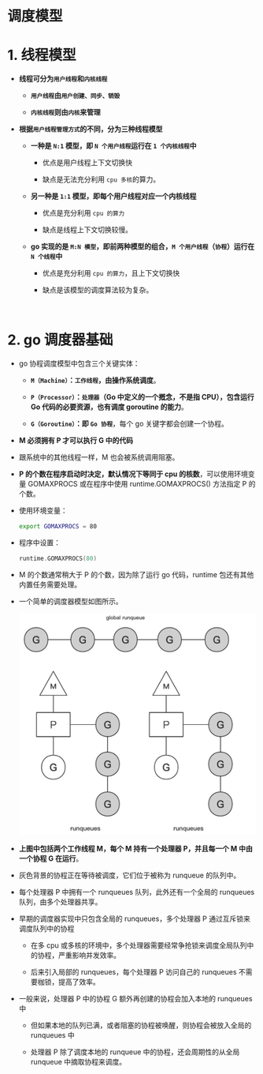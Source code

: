 # **调度模型**

# **1. 线程模型**
- **线程可分为`用户线程`和`内核线程`**
    - **`用户线程`由`用户创建、同步、销毁`**
    
    - **`内核线程`则由`内核`来管理**

- **根据`用户线程管理方式`的不同，分为三种线程模型**

    - **一种是 `N:1` 模型，即 `N 个用户线程`运行在 `1 个内核线程`中**

        - 优点是用户线程上下文切换快
        
        - 缺点是无法充分利用 `cpu 多核`的算力。

    - **另一种是 `1:1` 模型，即每个用户线程对应一个内核线程**
    
        - 优点是充分利用 `cpu 的算力`
        
        - 缺点是线程上下文切换较慢。

    - **go 实现的是 `M:N 模型`，即前两种模型的组合，`M 个用户线程`（`协程`）运行在 `N 个线程`中**

        - 优点是充分利用 `cpu 的算力`，且上下文切换快
        
        - 缺点是该模型的调度算法较为复杂。

<br>

# **2. go 调度器基础**
- go 协程调度模型中包含三个关键实体：

    - **`M（Machine）`：`工作线程`，由操作系统调度**。

    - **`P（Processor）`：`处理器`（Go 中定义的一个摡念，不是指 CPU），包含运行 Go 代码的必要资源，也有调度 goroutine 的能力**。

    - **`G（Goroutine）`：即 `Go 协程`**，每个 go 关键字都会创建一个协程。

- **M 必须拥有 P 才可以执行 G 中的代码**

- 跟系统中的其他线程一样，M 也会被系统调用阻塞。

- **P 的个数在程序启动时决定，默认情况下等同于 cpu 的核数**，可以使用环境变量 GOMAXPROCS 或在程序中使用 runtime.GOMAXPROCS() 方法指定 P 的个数。

- 使用环境变量：

    ```bash
    export GOMAXPROCS = 80
    ```

- 程序中设置：

    ```go
    runtime.GOMAXPROCS(80)
    ```

- M 的个数通常稍大于 P 的个数，因为除了运行 go 代码，runtime 包还有其他内置任务需要处理。

- 一个简单的调度器模型如图所示。

    <img src="../images/goroutine-01.png" width="500" height="450" alt="goroutine-01" align=center/>

- **上图中包括两个工作线程 M，每个 M 持有一个处理器 P，并且每一个 M 中由一个协程 G 在运行**。

- 灰色背景的协程正在等待被调度，它们位于被称为 runqueue 的队列中。

- 每个处理器 P 中拥有一个 runqueues 队列，此外还有一个全局的 runqueues 队列，由多个处理器共享。

- 早期的调度器实现中只包含全局的 runqueues，多个处理器 P 通过互斥锁来调度队列中的协程
    
    - 在多 cpu 或多核的环境中，多个处理器需要经常争抢锁来调度全局队列中的协程，严重影响并发效率。
    
    - 后来引入局部的 runqueues，每个处理器 P 访问自己的 runqueues 不需要枷锁，提高了效率。

- 一般来说，处理器 P 中的协程 G 额外再创建的协程会加入本地的 runqueues 中
    
    - 但如果本地的队列已满，或者阻塞的协程被唤醒，则协程会被放入全局的 runqueues 中
    
    - 处理器 P 除了调度本地的 runqueue 中的协程，还会周期性的从全局 runqueue 中摘取协程来调度。

